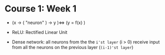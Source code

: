 # Course 1: Week 1

- (x -> ( "neuron" ) -> y  )<=> (y = f(x) )

- ReLU: Rectified Linear Unit

- Dense network: all neurons from the the `i'st layer` (i > 0) receive input from all the neurons on the previous layer (`(i-1)'st layer`)
